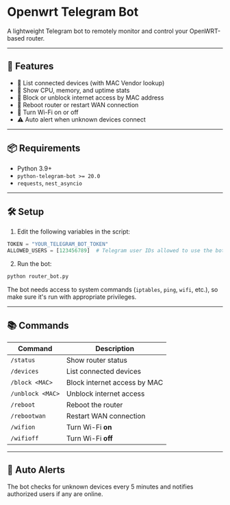 # Openwrt Telegram Bot

A lightweight Telegram bot to remotely monitor and control your OpenWRT-based router.

---

## 🚀 Features

- 📡 List connected devices (with MAC Vendor lookup)
- 🧠 Show CPU, memory, and uptime stats
- 🚫 Block or unblock internet access by MAC address
- 🔁 Reboot router or restart WAN connection
- 📶 Turn Wi-Fi on or off
- ⚠️ Auto alert when unknown devices connect

---

## 📦 Requirements

- Python 3.9+
- `python-telegram-bot >= 20.0`
- `requests`, `nest_asyncio`
---
## 🛠️ Setup

1. Edit the following variables in the script:
```python
TOKEN = "YOUR_TELEGRAM_BOT_TOKEN"
ALLOWED_USERS = [123456789]  # Telegram user IDs allowed to use the bot
```

2. Run the bot:

```bash
python router_bot.py
```

The bot needs access to system commands (`iptables`, `ping`, `wifi`, etc.), so make sure it's run with appropriate privileges.

---

## 📚 Commands

| Command        | Description                              |
|----------------|------------------------------------------|
| `/status`      | Show router status                       |
| `/devices`     | List connected devices                   |
| `/block <MAC>` | Block internet access by MAC             |
| `/unblock <MAC>` | Unblock internet access                |
| `/reboot`      | Reboot the router                        |
| `/rebootwan`   | Restart WAN connection                   |
| `/wifion`      | Turn Wi-Fi **on**                        |
| `/wifioff`     | Turn Wi-Fi **off**                       |

---

## 📢 Auto Alerts

The bot checks for unknown devices every 5 minutes and notifies authorized users if any are online.

